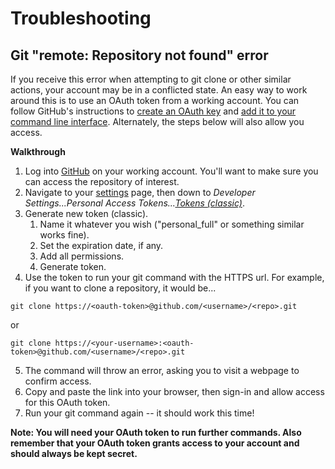 # Troubleshooting
## Git "remote: Repository not found" error
If you receive this error when attempting to git clone or other similar actions, your account may be in a conflicted state. An easy way to work around this is to use an OAuth token from a working account. You can follow GitHub's instructions to [create an OAuth key](https://docs.github.com/en/authentication/keeping-your-account-and-data-secure/managing-your-personal-access-tokens) and [add it to your command line interface](https://docs.github.com/en/get-started/getting-started-with-git/caching-your-github-credentials-in-git). Alternately, the steps below will also allow you access.   
  
**Walkthrough**
1. Log into [GitHub](https://github.com/) on your working account. You'll want to make sure you can access the repository of interest.
2. Navigate to your [settings](https://github.com/settings/profile) page, then down to *Developer Settings...Personal Access Tokens...[Tokens (classic)](https://github.com/settings/tokens)*.
3. Generate new token (classic).
   1. Name it whatever you wish ("personal_full" or something similar works fine).
   2. Set the expiration date, if any.
   3. Add all permissions.
   4. Generate token.
4. Use the token to run your git command with the HTTPS url. For example, if you want to clone a repository, it would be...  
  ```
  git clone https://<oauth-token>@github.com/<username>/<repo>.git
  ```
  or  
  ```
  git clone https://<your-username>:<oauth-token>@github.com/<username>/<repo>.git
  ```
5. The command will throw an error, asking you to visit a webpage to confirm access.
6. Copy and paste the link into your browser, then sign-in and allow access for this OAuth token.
7. Run your git command again -- it should work this time!

**Note: You will need your OAuth token to run further commands. Also remember that your OAuth token grants access to your account and should always be kept secret.**
